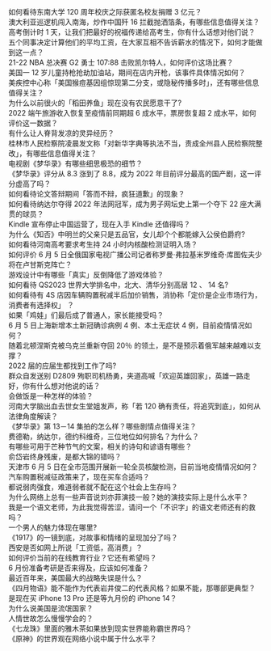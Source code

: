 如何看待东南大学 120 周年校庆之际获匿名校友捐赠 3 亿元？  
澳大利亚巡逻机闯入南海，炒作中国歼 16 拦截抛洒箔条，有哪些信息值得关注？  
高考倒计时 1 天，让我们把最好的祝福传递给高考生，你有什么话想对他们说？  
五个同事决定计算他们的平均工资，在大家互相不告诉薪水的情况下，如何才能做到这一点？  
21-22 NBA 总决赛 G2 勇士 107:88 击败凯尔特人，如何评价这场比赛？  
美国一 12 岁儿童持枪抢劫加油站，期间在店内开枪，该事件具体情况如何？  
美疾控中心称「美国猴痘基因组惊现第二分支，或隐秘传播多时」，还有哪些信息值得关注？  
为什么以前很火的「稻田养鱼」现在没有农民愿意干了?  
2022 端午旅游收入恢复至疫情前同期超 6 成水平，票房恢复超 2 成水平，如何评价这一数据？  
有什么让人脊背发凉的灵异经历？  
桂林市人民检察院凌晨发文称「对新华字典等执法不当，责成全州县人民检察院整改」，有哪些信息值得关注？  
电视剧《梦华录》有哪些细思极恐的细节？  
《梦华录》评分从 8.3 涨到了 8.8，成为 2022 年目前评分最高的国产剧，这一评分虚高了吗？  
如何看待论文答辩期间「答而不辩，疯狂道歉」的现象？  
如何看待纳达尔夺得 2022 年法网冠军，成为男子网坛史上第一个夺下 22 座大满贯的球员？  
Kindle 宣布停止中国运营了，现在入手 Kindle 还值得吗？  
为什么《知否》中明兰的父亲只是五品官，女儿却个个都能嫁入公侯伯爵府?  
如何看待河南高考要求考生持 24 小时内核酸检测证明入场？  
如何评价 6 月 5 日全俄国家电视广播公司记者称罗曼·弗拉基米罗维奇·库图佐夫少将在卢甘斯克阵亡？  
游戏设计中有哪些「真实」反倒降低了游戏体验？  
如何看待 QS2023 世界大学排名中，北大、清华分别高居 12 、 14 名?  
如何看待有 4S 店因车辆购置税减半后加价销售，消协称「定价是企业市场行为，消费者有选择权」 ？  
如果「鸡娃」们最后成了普通人，家长能接受吗？  
6 月 5 日上海新增本土新冠确诊病例 4 例、本土无症状 4 例，目前疫情情况如何？  
随着北顿涅斯克被乌克兰重新夺回 20％ 的领土，是不是预示着俄军越来越难以支撑？  
2022 届的应届生都找到工作了吗?  
群众自发送别 D2809 殉职司机杨勇，夹道高喊「欢迎英雄回家」，英雄一路走好，你有什么想对他说的话？  
会做饭是一种怎样的体验？  
河南大学脑出血去世女生堂姐发声，称「若 120 确有责任，将追究到底」，如何从法律角度解读？  
《梦华录》第 13－14 集拍的怎么样？哪些剧情点值得关注？  
费德勒，纳达尔，德约科维奇，三位地位如何排名？为什么？  
有哪些可用于芒种节气的文案，相关的诗句和谚语有哪些？  
俞岱岩终身残废，是都大锦的错吗？  
天津市 6 月 5 日在全市范围开展新一轮全员核酸检测，目前当地疫情情况如何？  
汽车购置税减征政策来了，现在买车合适吗？  
都说弱肉强食，难道弱者就不配在这个社会上生存吗？  
为什么网络上总有一些声音说刘亦菲演技一般？她的演技实际上是什么水平？  
我是一个语文老师，为此我觉得苦涩，请问一个「不识字」的语文老师还有的救吗？  
一个男人的魅力体现在哪里?  
《1917》的一镜到底，对故事和情绪的呈现加分了吗？  
西安是否如网上所说「工资低，高消费」？  
如何评价当前的在线教育行业？它还有希望吗？  
6 月份准备考研是否来得及，应该如何准备？  
最近百年来，美国最大的战略失误是什么？  
《四月物语》能不能作为代表岩井俊二的代表风格？如果不能，那哪部更典型？  
是现在买 iPhone 13 Pro 还是等九月份的 iPhone 14？  
为什么说美国是流氓国家？  
人情世故怎么慢慢学会的？  
《七龙珠》里面的雅木茶如果放到现实世界能称霸世界吗？  
《原神》的世界观在网络小说中属于什么水平？  
